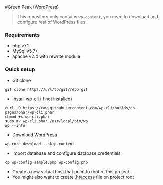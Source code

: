 #Green Peak (WordPress)

> This repository only contains `wp-content`, you need to download and configure rest of WordPress files.

### Requirements
* php v7.1 
* MySql v5.7+
* apache v2.4 with rewrite module

### Quick setup
* Git clone
```
git clone https://url/to/git/repo.git 
```
* Install [wp-cli](http://wp-cli.org/) (if not installed)
```
curl -O https://raw.githubusercontent.com/wp-cli/builds/gh-pages/phar/wp-cli.phar
chmod +x wp-cli.phar
sudo mv wp-cli.phar /usr/local/bin/wp
wp --info
```
* Download WordPress
```
wp core download --skip-content 
```
* Import database and configure database credentials
```
cp wp-config-sample.php wp-config.php
```
* Create a new virtual host that point to root of this project.
* You might also want to create [.htaccess](https://codex.wordpress.org/htaccess) file on project root
